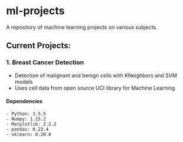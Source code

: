 # ml-projects
A repository of machine learning projects on various subjects.

## Current Projects:
### 1. Breast Cancer Detection
  - Detection of malignant and benign cells with KNeighbors and SVM models
  - Uses cell data from open source UCI library for Machine Learning
#### Dependencies
    - Python: 3.5.5
    - Numpy: 1.15.2
    - Matplotlib: 2.2.2
    - pandas: 0.23.4
    - sklearn: 0.20.0
